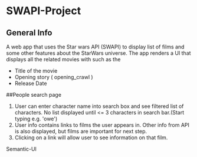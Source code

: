 # SWAPI-Project

## General Info

A web app that uses the Star wars API (SWAPI) to display list of films and some other features about the StarWars universe. The app renders a UI that displays all the related movies with such as the

- Title of the movie
- Opening story ( opening_crawl )
- Release Date 


##People search page

1. User can enter character name into search box and see filtered list of characters. No list displayed until <= 3 characters in search bar.(Start typing  e.g. 'owe')
2. User info contains links to films the user appears in. Other info from API is also displayed, but films are important for next step.
3. Clicking on a link will allow user to see information on that film.



 Semantic-UI

